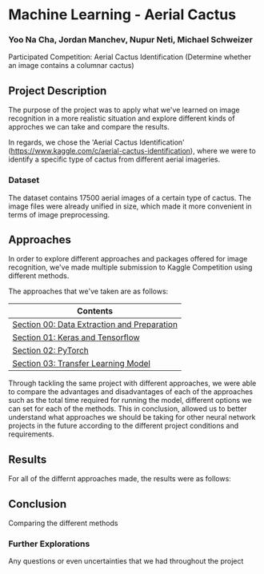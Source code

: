 # Machine Learning - Aerial Cactus
### Yoo Na Cha, Jordan Manchev, Nupur Neti, Michael Schweizer

Participated Competition: Aerial Cactus Identification (Determine whether an image contains a columnar cactus)

## Project Description

The purpose of the project was to apply what we've learned on image recognition in a more realistic situation and explore different kinds of approches we can take and compare the results. 

In regards, we chose the 'Aerial Cactus Identification' (https://www.kaggle.com/c/aerial-cactus-identification), where we were to identify a specific type of cactus from different aerial imageries. 

### Dataset

The dataset contains 17500 aerial images of a certain type of cactus. The image files were already unified in size, which made it more convenient in terms of image preprocessing. 

## Approaches

In order to explore different approaches and packages offered for image recognition, we've made multiple submission to Kaggle Competition using different methods. 

The approaches that we've taken are as follows:

| Contents |
|---|
| [Section 00: Data Extraction and Preparation](0-data-extraction-and-preparation) |
| [Section 01: Keras and Tensorflow](1-keras-and-tensorflow) |
| [Section 02: PyTorch](2-pytorch) |
| [Section 03: Transfer Learning Model](3-transfer-learning-model) |



Through tackling the same project with different approaches, we were able to compare the advantages and disadvantages of each of the approaches such as the total time required for running the model, different options we can set for each of the methods. This in conclusion, allowed us to better understand what approaches we should be taking for other neural network projects in the future according to the different project conditions and requirements. 

## Results

For all of the differnt approaches made, the results were as follows:

## Conclusion

Comparing the different methods 

### Further Explorations

Any questions or even uncertainties that we had throughout the project
